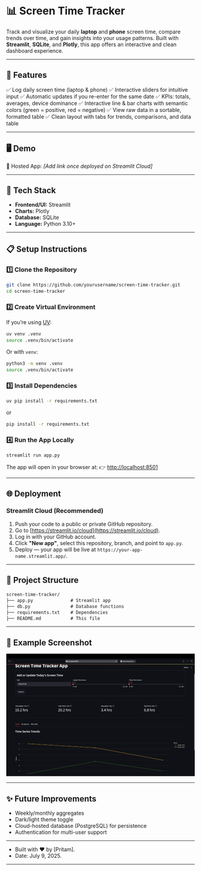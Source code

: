 
# 📊 Screen Time Tracker

Track and visualize your daily **laptop** and **phone** screen time, compare trends over time, and gain insights into your usage patterns.
Built with **Streamlit**, **SQLite**, and **Plotly**, this app offers an interactive and clean dashboard experience.

---

## 🚀 Features

✅ Log daily screen time (laptop & phone)
✅ Interactive sliders for intuitive input
✅ Automatic updates if you re-enter for the same date
✅ KPIs: totals, averages, device dominance
✅ Interactive line & bar charts with semantic colors (green = positive, red = negative)
✅ View raw data in a sortable, formatted table
✅ Clean layout with tabs for trends, comparisons, and data table

---

## 🖥 Demo

📌 Hosted App: *\[Add link once deployed on Streamlit Cloud]*

---

## 📂 Tech Stack

* **Frontend/UI:** Streamlit
* **Charts:** Plotly
* **Database:** SQLite
* **Language:** Python 3.10+

---

## 📋 Setup Instructions

### 1️⃣ Clone the Repository

```bash
git clone https://github.com/yourusername/screen-time-tracker.git
cd screen-time-tracker
```

### 2️⃣ Create Virtual Environment

If you’re using [UV](https://github.com/astral-sh/uv):

```bash
uv venv .venv
source .venv/bin/activate
```

Or with `venv`:

```bash
python3 -m venv .venv
source .venv/bin/activate
```

### 3️⃣ Install Dependencies

```bash
uv pip install -r requirements.txt
```

or

```bash
pip install -r requirements.txt
```

### 4️⃣ Run the App Locally

```bash
streamlit run app.py
```

The app will open in your browser at:
👉 [http://localhost:8501](http://localhost:8501)

---

## 🌐 Deployment

### Streamlit Cloud (Recommended)

1. Push your code to a public or private GitHub repository.
2. Go to [https://streamlit.io/cloud](https://streamlit.io/cloud).
3. Log in with your GitHub account.
4. Click **"New app"**, select this repository, branch, and point to `app.py`.
5. Deploy — your app will be live at `https://your-app-name.streamlit.app/`.

---

## 📄 Project Structure

```
screen-time-tracker/
├── app.py              # Streamlit app
├── db.py               # Database functions
├── requirements.txt    # Dependencies
├── README.md           # This file
```

---

## 📜 Example Screenshot
![Page Screenshot](<app.png>)


---

## ✨ Future Improvements

* Weekly/monthly aggregates
* Dark/light theme toggle
* Cloud-hosted database (PostgreSQL) for persistence
* Authentication for multi-user support

---



- Built with ❤️ by [Pritam].
- Date: July 9, 2025.
---
